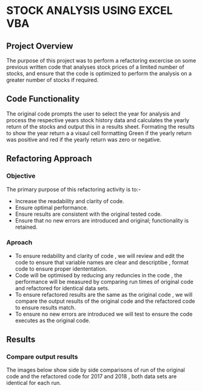 # STOCK ANALYSIS USING EXCEL VBA

## Project Overview

The purpose of this project was to perform a refactoring excercise on some previous written code that analyses stock prices of a limited number of stocks, and ensure that the code is optimized to perform the analysis on a greater number of stocks if required.

## Code Functionality

The original code prompts the user to select the year for analysis and process the respective years stock history data and calculates the yearly return of the stocks and output this in a results sheet. Formating the results to show the year return a a visaul cell formatting Green if the yearly return was positive and red if the yearly return was zero or negative.

## Refactoring Approach

### Objective

The primary purpose of this refactoring activity is to:- 

- Increase the readability and clarity of code.
- Ensure optimal performance.
- Ensure results are consistent with the original tested code.
- Ensure that no new errors are introduced and original; functionality is retained.

### Aproach

- To ensure redability and clarity of code , we will review and edit the code to ensure that variable names are clear and descriptibe , format code to ensure proper idententation.
- Code will be optimised by reducing any reduncies in the code , the performance will be measured by comparing run times of original code and refactored for identical data sets.
- To ensure refactored results are the same as the original code , we will compare the output results of the original code and the refactored code to ensure results match.
- To ensure no new errors are introduced we will test to ensure the code executes as the original code.

## Results

### Compare output results

The images below show side by side comparisons of run of the original code and the refactored code for 2017 and 2018 , both data sets are identical for each run.

